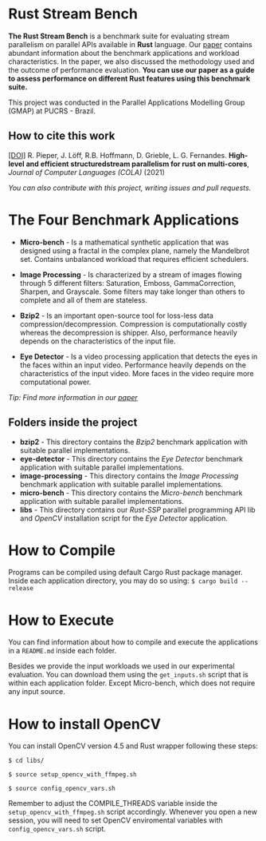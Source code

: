 # Rust Stream Bench

**The Rust Stream Bench** is a benchmark suite for evaluating stream parallelism on parallel APIs available in **Rust** language. Our [paper](https://doi.org/10.1016/j.cola.2021.101054) contains abundant information about the benchmark applications and workload characteristics. In the paper, we also discussed the methodology used and the outcome of performance evaluation. **You can use our paper as a guide to assess performance on different Rust features using this benchmark suite.**

This project was conducted in the Parallel Applications Modelling Group (GMAP) at PUCRS - Brazil.

## How to cite this work
  
[[DOI]](https://doi.org/10.1016/j.cola.2021.101054) R. Pieper, J. Löff, R.B. Hoffmann, D. Grieble, L. G. Fernandes. **High-level and efficient structuredstream parallelism for rust on multi-cores**, *Journal of Computer Languages (COLA)* (2021)

*You can also contribute with this project, writing issues and pull requests.*

# The Four Benchmark Applications

- **Micro-bench** - Is a mathematical synthetic application that was designed using a fractal in the complex plane, namely the Mandelbrot set. Contains unbalanced workload that requires efficient schedulers.

- **Image Processing** - Is characterized by a stream of images flowing through 5 different filters: Saturation, Emboss, GammaCorrection, Sharpen, and Grayscale. Some filters may take longer than others to complete and all of them are stateless.

- **Bzip2** - Is an important open-source tool for loss-less data compression/decompression. Compression is computationally costly whereas the decompression is shipper. Also, performance heavily depends on the characteristics of the input file. 

- **Eye Detector** - Is a video processing application that detects the eyes in the faces within an input video. Performance heavily depends on the characteristics of the input video. More faces in the video require more computational power. 

_Tip: Find more information in our [paper](https://doi.org/10.1016/j.cola.2021.101054)_

## Folders inside the  project

- **bzip2** - This directory contains the *Bzip2* benchmark application with suitable parallel implementations.
- **eye-detector** - This directory contains the *Eye Detector* benchmark application with suitable parallel implementations.
- **image-processing** - This directory contains the *Image Processing* benchmark application with suitable parallel implementations.
- **micro-bench** - This directory contains the *Micro-bench* benchmark application with suitable parallel implementations.
- **libs** - This directory contains our *Rust-SSP* parallel programming API lib and *OpenCV* installation script for the _Eye Detector_ application.


# How to Compile 

Programs can be compiled using default Cargo Rust package manager.
Inside each application directory, you may do so using:
	`$ cargo build --release`

# How to Execute

You can find information about how to compile and execute the applications in a `README.md` inside each folder.

Besides we provide the input workloads we used in our experimental evaluation. You can download them using the `get_inputs.sh` script that is within each application folder. Except Micro-bench, which does not require any input source.

# How to install OpenCV

You can install OpenCV version 4.5 and Rust wrapper following these steps:

`$ cd libs/`

`$ source setup_opencv_with_ffmpeg.sh`

`$ source config_opencv_vars.sh`

Remember to adjust the COMPILE_THREADS variable inside the `setup_opencv_with_ffmpeg.sh` script accordingly.
Whenever you open a new session, you will need to set OpenCV enviromental variables with `config_opencv_vars.sh` script.
